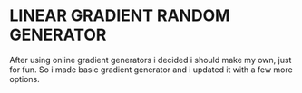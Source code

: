 # LINEAR GRADIENT RANDOM GENERATOR

After using online gradient generators i decided i should make my own, just for fun. So i made basic gradient generator and i updated it with a few more options.
